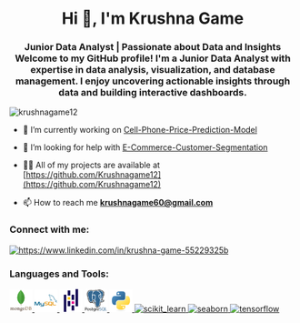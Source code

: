 
<h1 align="center">Hi 👋, I'm Krushna Game</h1>
<h3 align="center">Junior Data Analyst | Passionate about Data and Insights Welcome to my GitHub profile! I'm a Junior Data Analyst with expertise in data analysis, visualization, and database management. I enjoy uncovering actionable insights through data and building interactive dashboards.</h3>

<p align="left"> <img src="https://komarev.com/ghpvc/?username=krushnagame12&label=Profile%20views&color=0e75b6&style=flat" alt="krushnagame12" /> </p>

- 🔭 I’m currently working on [Cell-Phone-Price-Prediction-Model](https://github.com/Krushnagame12/Cell-Phone-Price-Prediction-Model.git)

- 🤝 I’m looking for help with [E-Commerce-Customer-Segmentation](https://github.com/Krushnagame12/E-Commerce-Customer-Segmentation.git)

- 👨‍💻 All of my projects are available at [https://github.com/Krushnagame12](https://github.com/Krushnagame12)


- 📫 How to reach me **krushnagame60@gmail.com**

<h3 align="left">Connect with me:</h3>
<p align="left">
<a href="https://linkedin.com/in/https://www.linkedin.com/in/krushna-game-55229325b" target="blank"><img align="center" src="https://raw.githubusercontent.com/rahuldkjain/github-profile-readme-generator/master/src/images/icons/Social/linked-in-alt.svg" alt="https://www.linkedin.com/in/krushna-game-55229325b" height="30" width="40" /></a> 
</p>

<h3 align="left">Languages and Tools:</h3>
<p align="left"> <a href="https://www.mongodb.com/" target="_blank" rel="noreferrer"> <img src="https://raw.githubusercontent.com/devicons/devicon/master/icons/mongodb/mongodb-original-wordmark.svg" alt="mongodb" width="40" height="40"/> </a> <a href="https://www.mysql.com/" target="_blank" rel="noreferrer"> <img src="https://raw.githubusercontent.com/devicons/devicon/master/icons/mysql/mysql-original-wordmark.svg" alt="mysql" width="40" height="40"/> </a> <a href="https://pandas.pydata.org/" target="_blank" rel="noreferrer"> <img src="https://raw.githubusercontent.com/devicons/devicon/2ae2a900d2f041da66e950e4d48052658d850630/icons/pandas/pandas-original.svg" alt="pandas" width="40" height="40"/> </a> <a href="https://www.postgresql.org" target="_blank" rel="noreferrer"> <img src="https://raw.githubusercontent.com/devicons/devicon/master/icons/postgresql/postgresql-original-wordmark.svg" alt="postgresql" width="40" height="40"/> </a> <a href="https://www.python.org" target="_blank" rel="noreferrer"> <img src="https://raw.githubusercontent.com/devicons/devicon/master/icons/python/python-original.svg" alt="python" width="40" height="40"/> </a> <a href="https://scikit-learn.org/" target="_blank" rel="noreferrer"> <img src="https://upload.wikimedia.org/wikipedia/commons/0/05/Scikit_learn_logo_small.svg" alt="scikit_learn" width="40" height="40"/> </a> <a href="https://seaborn.pydata.org/" target="_blank" rel="noreferrer"> <img src="https://seaborn.pydata.org/_images/logo-mark-lightbg.svg" alt="seaborn" width="40" height="40"/> </a> <a href="https://www.tensorflow.org" target="_blank" rel="noreferrer"> <img src="https://www.vectorlogo.zone/logos/tensorflow/tensorflow-icon.svg" alt="tensorflow" width="40" height="40"/> </a> </p>


